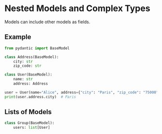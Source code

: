# Nested Models and Complex Types

Models can include other models as fields.

## Example

```python
from pydantic import BaseModel

class Address(BaseModel):
    city: str
    zip_code: str

class User(BaseModel):
    name: str
    address: Address

user = User(name="Alice", address={"city": "Paris", "zip_code": "75000"})
print(user.address.city)  # Paris
```

## Lists of Models

```python
class Group(BaseModel):
    users: list[User]
```
